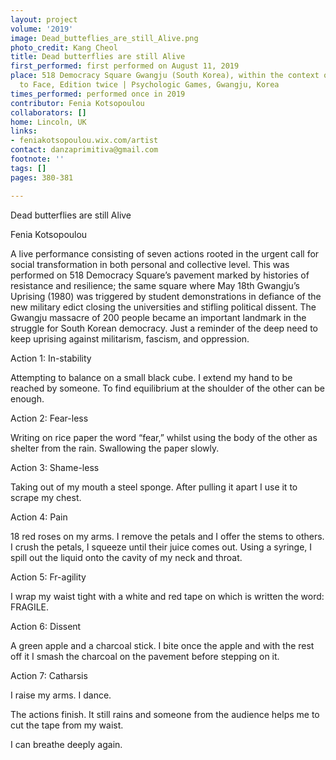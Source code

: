 ```yaml
---
layout: project
volume: '2019'
image: Dead_butteflies_are_still_Alive.png
photo_credit: Kang Cheol
title: Dead butterflies are still Alive
first_performed: first performed on August 11, 2019
place: 518 Democracy Square Gwangju (South Korea), within the context of GlobalArtTogether—Face
  to Face, Edition twice | Psychologic Games, Gwangju, Korea
times_performed: performed once in 2019
contributor: Fenia Kotsopoulou
collaborators: []
home: Lincoln, UK
links:
- feniakotsopoulou.wix.com/artist
contact: danzaprimitiva@gmail.com
footnote: ''
tags: []
pages: 380-381

---
```


Dead butterflies are still Alive

Fenia Kotsopoulou

A live performance consisting of seven actions rooted in the urgent call for social transformation in both personal and collective level. This was performed on 518 Democracy Square’s pavement marked by histories of resistance and resilience; the same square where May 18th Gwangju’s Uprising (1980) was triggered by student demonstrations in defiance of the new military edict closing the universities and stifling political dissent. The Gwangju massacre of 200 people became an important landmark in the struggle for South Korean democracy. Just a reminder of the deep need to keep uprising against militarism, fascism, and oppression.

Action 1: In-stability

Attempting to balance on a small black cube. I extend my hand to be reached by someone. To find equilibrium at the shoulder of the other can be enough.

Action 2: Fear-less

Writing on rice paper the word “fear,” whilst using the body of the other as shelter from the rain. Swallowing the paper slowly.

Action 3: Shame-less

Taking out of my mouth a steel sponge. After pulling it apart I use it to scrape my chest.

Action 4: Pain

18 red roses on my arms. I remove the petals and I offer the stems to others. I crush the petals, I squeeze until their juice comes out. Using a syringe, I spill out the liquid onto the cavity of my neck and throat.

Action 5: Fr-agility

I wrap my waist tight with a white and red tape on which is written the word: FRAGILE.

Action 6: Dissent

A green apple and a charcoal stick. I bite once the apple and with the rest off it I smash the charcoal on the pavement before stepping on it.

Action 7: Catharsis

I raise my arms. I dance.

The actions finish. It still rains and someone from the audience helps me to cut the tape from my waist.

I can breathe deeply again.
